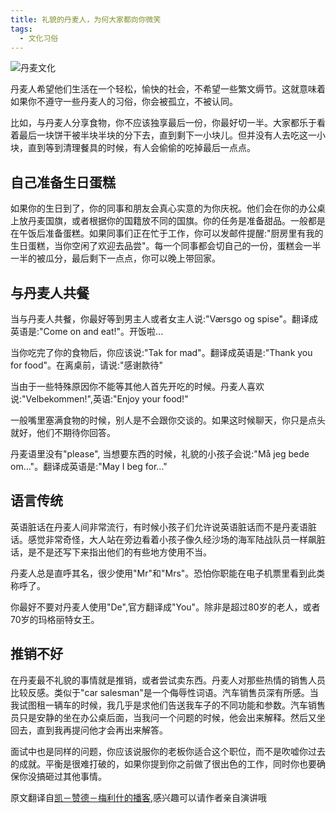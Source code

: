 ```yaml
---
title: 礼貌的丹麦人，为何大家都向你微笑
tags:
  - 文化习俗
---
```

![丹麦文化](https://www.howtoliveindenmark.com/wp-content/uploads/2013/08/my_life_slider.jpg)

丹麦人希望他们生活在一个轻松，愉快的社会，不希望一些繁文缛节。这就意味着如果你不遵守一些丹麦人的习俗，你会被孤立，不被认同。

比如，与丹麦人分享食物，你不应该独享最后一份，你最好切一半。大家都乐于看着最后一块饼干被半块半块的分下去，直到剩下一小块儿。但并没有人去吃这一小块，直到等到清理餐具的时候，有人会偷偷的吃掉最后一点点。

## 自己准备生日蛋糕
如果你的生日到了，你的同事和朋友会真心实意的为你庆祝。他们会在你的办公桌上放丹麦国旗，或者根据你的国籍放不同的国旗。你的任务是准备甜品。一般都是在午饭后准备蛋糕。如果同事们正在忙于工作，你可以发邮件提醒:"厨房里有我的生日蛋糕，当你空闲了欢迎去品尝"。每一个同事都会切自己的一份，蛋糕会一半一半的被瓜分，最后剩下一点点，你可以晚上带回家。

## 与丹麦人共餐
当与丹麦人共餐，你最好等到男主人或者女主人说:"Værsgo og spise"。翻译成英语是:"Come on and eat!"。开饭啦...

当你吃完了你的食物后，你应该说:"Tak for mad"。翻译成英语是:"Thank you for food"。在离桌前，请说:"感谢款待"

当由于一些特殊原因你不能等其他人首先开吃的时候。丹麦人喜欢说:"Velbekommen!",英语:"Enjoy your food!"

一般嘴里塞满食物的时候，别人是不会跟你交谈的。如果这时候聊天，你只是点头就好，他们不期待你回答。

丹麦语里没有"please", 当想要东西的时候，礼貌的小孩子会说:"Må jeg bede om…"。翻译成英语是:"May I beg for…"

## 语言传统
英语脏话在丹麦人间非常流行，有时候小孩子们允许说英语脏话而不是丹麦语脏话。感觉非常奇怪，大人站在旁边看着小孩子像久经沙场的海军陆战队员一样飙脏话，是不是还写下来指出他们的有些地方使用不当。

丹麦人总是直呼其名，很少使用"Mr"和"Mrs"。恐怕你职能在电子机票里看到此类称呼了。

你最好不要对丹麦人使用"De",官方翻译成"You"。除非是超过80岁的老人，或者70岁的玛格丽特女王。

## 推销不好
在丹麦最不礼貌的事情就是推销，或者尝试卖东西。丹麦人对那些热情的销售人员比较反感。类似于"car salesman"是一个侮辱性词语。汽车销售员深有所感。当我试图租一辆车的时候，我几乎是求他们告送我车子的不同功能和参数。汽车销售员只是安静的坐在办公桌后面，当我问一个问题的时候，他会出来解释。然后又坐回去，直到我再提问他才会再出来解答。

面试中也是同样的问题，你应该说服你的老板你适合这个职位，而不是吹嘘你过去的成就。平衡是很难打破的，如果你提到你之前做了很出色的工作，同时你也要确保你没搞砸过其他事情。


原文翻译自[凯－赞德－梅利什的播客](https://www.howtoliveindenmark.com/stories-about-life-in-denmark/danish-manners-expatriates-in-denmark/),感兴趣可以请作者亲自演讲哦
